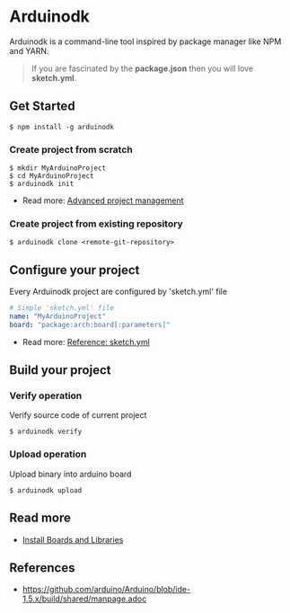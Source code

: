 # Arduinodk

Arduinodk is a command-line tool inspired by package manager like NPM and YARN.

> If you are fascinated by the **package.json** then you will love **sketch.yml**.

## Get Started
```
$ npm install -g arduinodk
```

### Create project from scratch
```
$ mkdir MyArduinoProject
$ cd MyArduinoProject
$ arduinodk init
```
- Read more: [Advanced project management](https://github.com/fulminati/arduinodk/wiki/Advanced-project-management)

### Create project from existing repository
```
$ arduinodk clone <remote-git-repository>
```

## Configure your project
Every Arduinodk project are configured by 'sketch.yml' file
```yml
# Simple 'sketch.yml' file
name: "MyArduinoProject"
board: "package:arch:board[:parameters]"
```
- Read more: [Reference: sketch.yml](https://github.com/fulminati/arduinodk/wiki/Reference:-sketch.yml)

## Build your project

### Verify operation
Verify source code of current project
```
$ arduinodk verify
```

### Upload operation
Upload binary into arduino board
```
$ arduinodk upload
```

## Read more

 - [Install Boards and Libraries](https://github.com/fulminati/arduinodk/wiki/Install-boards-and-libraries)

## References
 - https://github.com/arduino/Arduino/blob/ide-1.5.x/build/shared/manpage.adoc
 